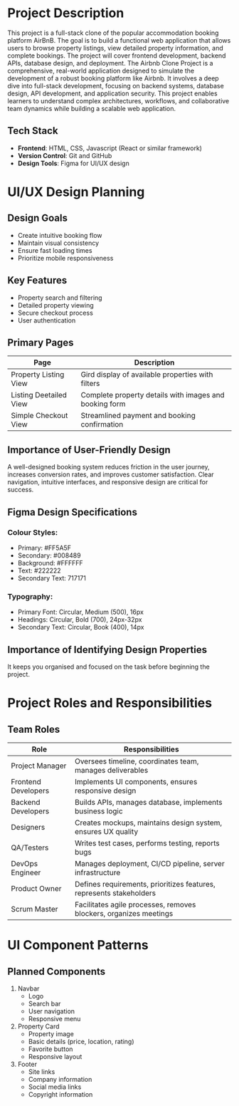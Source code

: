 # Project Description

This project is a full-stack clone of the popular accommodation booking platform AirBnB. The goal is to build a functional web application that allows users to browse property listings, view detailed property information, and complete bookings. The project will cover frontend development, backend APIs, database design, and deployment. The Airbnb Clone Project is a comprehensive, real-world application designed to simulate the development of a robust booking platform like Airbnb. It involves a deep dive into full-stack development, focusing on backend systems, database design, API development, and application security. This project enables learners to understand complex architectures, workflows, and collaborative team dynamics while building a scalable web application.

## Tech Stack
- **Frontend**: HTML, CSS, Javascript (React or similar framework)
- **Version Control**: Git and GitHub
- **Design Tools**: Figma for UI/UX design

# UI/UX Design Planning
## Design Goals
- Create intuitive booking flow
- Maintain visual consistency
- Ensure fast loading times
- Prioritize mobile responsiveness

## Key Features
- Property search and filtering
- Detailed property viewing
- Secure checkout process
- User authentication

## Primary Pages
| Page | Description |
| ---- | ----------- |
| Property Listing View | Gird display of available properties with filters |
| Listing Deetailed View | Complete property details with images and booking form |
| Simple Checkout View | Streamlined payment and booking confirmation |

## Importance of User-Friendly Design
A well-designed booking system reduces friction in the user journey, increases conversion rates, and improves customer satisfaction. Clear navigation, intuitive interfaces, and responsive design are critical for success.

## Figma Design Specifications 
### Colour Styles:
- Primary: #FF5A5F
- Secondary: #008489
- Background: #FFFFFF
- Text: #222222
- Secondary Text: 717171

### Typography:
- Primary Font: Circular, Medium (500), 16px
- Headings: Circular, Bold (700), 24px-32px
- Secondary Text: Circular, Book (400), 14px

## Importance of Identifying Design Properties

It keeps you organised and focused on the task before beginning the project.

# Project Roles and Responsibilities
## Team Roles
| Role | Responsibilities |
| ---- | ----------- |
| Project Manager | Oversees timeline, coordinates team, manages deliverables |
| Frontend Developers | Implements UI components, ensures responsive design |
| Backend Developers | Builds APIs, manages database, implements business logic |
| Designers | Creates mockups, maintains design system, ensures UX quality |
| QA/Testers | Writes test cases, performs testing, reports bugs |
| DevOps Engineer | Manages deployment, CI/CD pipeline, server infrastructure |
| Product Owner | Defines requirements, prioritizes features, represents stakeholders |
| Scrum Master | 	Facilitates agile processes, removes blockers, organizes meetings |

# UI Component Patterns
## Planned Components

1. Navbar
   - Logo
   - Search bar
   - User navigation
   - Responsive menu
3. Property Card
   - Property image
   - Basic details (price, location, rating)
   - Favorite button
   - Responsive layout
5. Footer
   - Site links
   - Company information
   - Social media links
   - Copyright information





